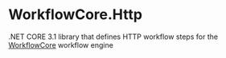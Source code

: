# WorkflowCore.Http

.NET CORE 3.1 library that defines HTTP workflow steps for the [WorkflowCore](https://github.com/danielgerlag/workflow-core/) workflow engine
